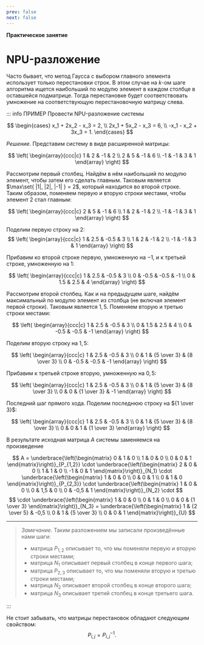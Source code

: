 ```yaml
---
prev: false
next: false
---
```


**Практическое занятие**

# NPU-разложение

Часто бывает, что метод Гаусса с выбором главного элемента использует только перестановки строк. В этом случае на $k$-ом шаге алгоритма ищется наибольший по модулю элемент в каждом столбце в оставшейся подматрице. Тогда перестановке будет соответствовать умножение на соответствующую перестановочную матрицу слева.

::: info ПРИМЕР
Провести NPU-разложение системы

$$
\begin{cases}
    x_1 + 2x_2 - x_3 = 2, \\
    2x_1 + 5x_2 - x_3 = 6, \\
    -x_1 - x_2 + 3x_3 = 1.
\end{cases}
$$

*Решение.* Представим систему в виде расширенной матрицы:

$$
\left(
\begin{array}{ccc|c}
    1 & 2 & -1 & 2 \\
    2 & 5 & -1 & 6 \\
    -1 & -1 & 3 & 1
\end{array}
\right)
$$

Рассмотрим первый столбец. Найдём в нём наибольший по модулю элемент, чтобы затем его сделать главным. Таковым является $\max\set{ |1|, |2|, |-1| } = 2$, который находится во второй строке. Таким образом, поменяем первую и вторую строки местами, чтобы элемент $2$ стал главным:

$$
\left(
\begin{array}{ccc|c}
    2 & 5 & -1 & 6 \\
    1 & 2 & -1 & 2 \\
    -1 & -1 & 3 & 1
\end{array}
\right)
$$

Поделим первую строку на $2$:
$$
\left(
\begin{array}{ccc|c}
    1 & 2.5 & -0.5 & 3 \\
    1 & 2 & -1 & 2 \\
    -1 & -1 & 3 & 1
\end{array}
\right)
$$

Прибавим ко второй строке первую, умноженную на $-1$, и к третьей строке, умноженную на $1$:

$$
\left(
\begin{array}{ccc|c}
    1 & 2.5 & -0.5 & 3 \\
    0 & -0.5 & -0.5 & -1 \\
    0 & 1.5 & 2.5 & 4
\end{array}
\right)
$$

Рассмотрим второй столбец. Как и на предыдущем шаге, найдём максимальный по модулю элемент из столбца (не включая элемент первой строки). Таковым является $1,5$. Поменяем вторую и третью строки местами:

$$
\left(
\begin{array}{ccc|c}
    1 & 2.5 & -0.5 & 3 \\
    0 & 1.5 & 2.5 & 4 \\
    0 & -0.5 & -0.5 & -1
\end{array}
\right)
$$

Поделим вторую строку на $1,5$:

$$
\left(
\begin{array}{ccc|c}
    1 & 2.5 & -0.5 & 3 \\
    0 & 1 & {5 \over 3} & {8 \over 3} \\
    0 & -0.5 & -0.5 & -1
\end{array}
\right)
$$

Прибавим к третьей строке вторую, умноженную на $0,5$:

$$
\left(
\begin{array}{ccc|c}
    1 & 2.5 & -0.5 & 3 \\
    0 & 1 & {5 \over 3} & {8 \over 3} \\
    0 & 0 & {1 \over 3} & -1
\end{array}
\right)
$$

Последний шаг прямого хода. Поделим последнюю строку на ${1 \over 3}$:

$$
\left(
\begin{array}{ccc|c}
    1 & 2.5 & -0.5 & 3 \\
    0 & 1 & {5 \over 3} & {8 \over 3} \\
    0 & 0 & 1 & {1 \over 3}
\end{array}
\right)
$$

В результате исходная матрица $A$ системы заменяемся на произведение

$$
A = \underbrace{\left(\begin{matrix}
    0 & 1 & 0 \\ 1 & 0 & 0 \\ 0 & 0 & 1
\end{matrix}\right)}_{P_{1,2}} \cdot \underbrace{\left(\begin{matrix}
    2 & 0 & 0 \\ 1 & 1 & 0 \\ -1 & 0 & 1
\end{matrix}\right)}_{N_1} \cdot 
\underbrace{\left(\begin{matrix}
    1 & 0 & 0 \\ 0 & 0 & 1 \\ 0 & 1 & 0
\end{matrix}\right)}_{P_{2,3}} \cdot \underbrace{\left(\begin{matrix}
    1 & 0 & 0 \\ 0 & 1,5 & 0 \\ 0 & -0,5 & 1
\end{matrix}\right)}_{N_2} \cdot
$$
$$
\cdot \underbrace{\left(\begin{matrix}
    1 & 0 & 0 \\ 0 & 1 & 0 \\ 0 & 0 & {1 \over 3}
\end{matrix}\right)}_{N_3} = \underbrace{\left(\begin{matrix}
    1 & {2 \over 5} & -0,5 \\
    0 & 1 & {5 \over 3} \\
    0 & 0 & 1
\end{matrix}\right)}_{U}
$$

---

> *Замечание.* Таким разложением мы записали произведённые нами шаги:
> * матрица $P_{1,2}$ описывает то, что мы поменяли первую и вторую строки местами;
> * матрица $N_1$ описывает первый столбец в конце первого шага;
> * матрица $P_{2,3}$ описывает то, что мы поменяли вторую и третью строки местами;
> * матрица $N_2$ описывает второй столбец в конце второго шага;
> * матрица $N_3$ описывает третий столбец в конце третьего шага.

:::

Не стоит забывать, что матрицы перестановок обладают следующим свойством:
$$ P_{i,j} = P_{i,j}^{-1}. $$